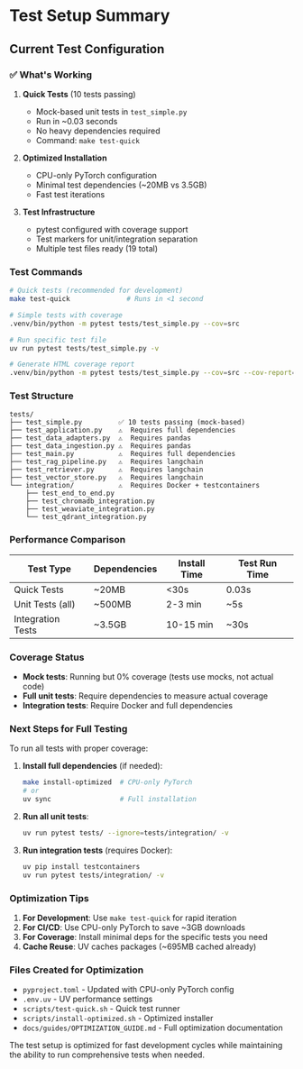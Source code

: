 # Test Setup Summary

## Current Test Configuration

### ✅ What's Working

1. **Quick Tests** (10 tests passing)
   - Mock-based unit tests in `test_simple.py`
   - Run in ~0.03 seconds
   - No heavy dependencies required
   - Command: `make test-quick`

2. **Optimized Installation**
   - CPU-only PyTorch configuration
   - Minimal test dependencies (~20MB vs 3.5GB)
   - Fast test iterations

3. **Test Infrastructure**
   - pytest configured with coverage support
   - Test markers for unit/integration separation
   - Multiple test files ready (19 total)

### Test Commands

```bash
# Quick tests (recommended for development)
make test-quick              # Runs in <1 second

# Simple tests with coverage
.venv/bin/python -m pytest tests/test_simple.py --cov=src

# Run specific test file
uv run pytest tests/test_simple.py -v

# Generate HTML coverage report
.venv/bin/python -m pytest tests/test_simple.py --cov=src --cov-report=html
```

### Test Structure

```
tests/
├── test_simple.py         ✅ 10 tests passing (mock-based)
├── test_application.py    ⚠️  Requires full dependencies
├── test_data_adapters.py  ⚠️  Requires pandas
├── test_data_ingestion.py ⚠️  Requires pandas
├── test_main.py           ⚠️  Requires full dependencies
├── test_rag_pipeline.py   ⚠️  Requires langchain
├── test_retriever.py      ⚠️  Requires langchain
├── test_vector_store.py   ⚠️  Requires langchain
└── integration/           ⚠️  Requires Docker + testcontainers
    ├── test_end_to_end.py
    ├── test_chromadb_integration.py
    ├── test_weaviate_integration.py
    └── test_qdrant_integration.py
```

### Performance Comparison

| Test Type | Dependencies | Install Time | Test Run Time |
|-----------|-------------|--------------|---------------|
| Quick Tests | ~20MB | <30s | 0.03s |
| Unit Tests (all) | ~500MB | 2-3 min | ~5s |
| Integration Tests | ~3.5GB | 10-15 min | ~30s |

### Coverage Status

- **Mock tests**: Running but 0% coverage (tests use mocks, not actual code)
- **Full unit tests**: Require dependencies to measure actual coverage
- **Integration tests**: Require Docker and full dependencies

### Next Steps for Full Testing

To run all tests with proper coverage:

1. **Install full dependencies** (if needed):
   ```bash
   make install-optimized  # CPU-only PyTorch
   # or
   uv sync                 # Full installation
   ```

2. **Run all unit tests**:
   ```bash
   uv run pytest tests/ --ignore=tests/integration/ -v
   ```

3. **Run integration tests** (requires Docker):
   ```bash
   uv pip install testcontainers
   uv run pytest tests/integration/ -v
   ```

### Optimization Tips

1. **For Development**: Use `make test-quick` for rapid iteration
2. **For CI/CD**: Use CPU-only PyTorch to save ~3GB downloads
3. **For Coverage**: Install minimal deps for the specific tests you need
4. **Cache Reuse**: UV caches packages (~695MB cached already)

### Files Created for Optimization

- `pyproject.toml` - Updated with CPU-only PyTorch config
- `.env.uv` - UV performance settings
- `scripts/test-quick.sh` - Quick test runner
- `scripts/install-optimized.sh` - Optimized installer
- `docs/guides/OPTIMIZATION_GUIDE.md` - Full optimization documentation

The test setup is optimized for fast development cycles while maintaining the ability to run comprehensive tests when needed.